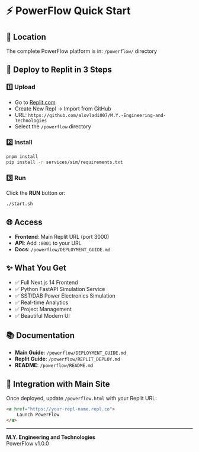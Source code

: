 # ⚡ PowerFlow Quick Start

## 📍 Location
The complete PowerFlow platform is in: `/powerflow/` directory

## 🚀 Deploy to Replit in 3 Steps

### 1️⃣ Upload
- Go to [Replit.com](https://replit.com)
- Create New Repl → Import from GitHub
- URL: `https://github.com/alovladi007/M.Y.-Engineering-and-Technologies`
- Select the `/powerflow` directory

### 2️⃣ Install
```bash
pnpm install
pip install -r services/sim/requirements.txt
```

### 3️⃣ Run
Click the **RUN** button or:
```bash
./start.sh
```

## 🌐 Access
- **Frontend**: Main Replit URL (port 3000)
- **API**: Add `:8001` to your URL
- **Docs**: `/powerflow/DEPLOYMENT_GUIDE.md`

## ✨ What You Get

- ✅ Full Next.js 14 Frontend
- ✅ Python FastAPI Simulation Service
- ✅ SST/DAB Power Electronics Simulation
- ✅ Real-time Analytics
- ✅ Project Management
- ✅ Beautiful Modern UI

## 📚 Documentation

- **Main Guide**: `/powerflow/DEPLOYMENT_GUIDE.md`
- **Replit Guide**: `/powerflow/REPLIT_DEPLOY.md`
- **README**: `/powerflow/README.md`

## 🔗 Integration with Main Site

Once deployed, update `/powerflow.html` with your Replit URL:

```html
<a href="https://your-repl-name.repl.co">
    Launch PowerFlow
</a>
```

---

**M.Y. Engineering and Technologies**  
PowerFlow v1.0.0

